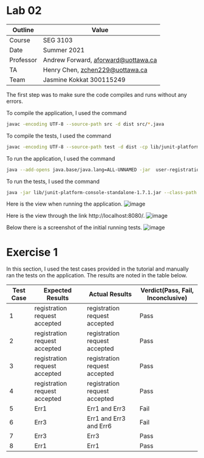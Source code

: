 # Lab 02

| Outline | Value |
| --- | --- |
| Course | SEG 3103 |
| Date | Summer 2021 |
| Professor | Andrew Forward, aforward@uottawa.ca |
| TA | Henry Chen, zchen229@uottawa.ca |
| Team |Jasmine Kokkat 300115249<br>|


The first step was to make sure the code compiles and runs without any errors.

To compile the application, I used the command
```bash
javac -encoding UTF-8 --source-path src -d dist src/*.java
```
To compile the tests, I used the command
```bash
javac -encoding UTF-8 --source-path test -d dist -cp lib/junit-platform-console-standalone-1.7.1.jar test/*.java src/*.java
``` 

To run the application, I used the command
```bash
java --add-opens java.base/java.lang=ALL-UNNAMED -jar  user-registration-app-0.1.0.jar
```
To run the tests, I used the command
```bash
java -jar lib/junit-platform-console-standalone-1.7.1.jar --class-path dist --scan-class-path
```


Here is the view when running the application.
![image](https://user-images.githubusercontent.com/55165117/119868541-2871b800-beed-11eb-9acd-892fc2301910.png)

Here is the view through the link http://localhost:8080/.
![image](https://user-images.githubusercontent.com/55165117/119871175-3117bd80-bef0-11eb-837c-4f2be346dee3.png)

Below there is a screenshot of the initial running tests.
![image](https://user-images.githubusercontent.com/55165117/119871524-82c04800-bef0-11eb-8d37-8685e98266ec.png)

# Exercise 1

In this section, I used the test cases provided in the tutorial and manually ran the tests on the application. The results
are noted in the table below.

Test Case |  Expected Results             | Actual Results                   | Verdict(Pass, Fail, Inconclusive)
----------|-------------------------------|----------------------------------|----------------------------------
1         | registration request accepted | registration request accepted    | Pass
2         | registration request accepted | registration request accepted    | Pass
3         | registration request accepted | registration request accepted    | Pass
4         | registration request accepted | registration request accepted    | Pass
5         | Err1                          | Err1 and Err3                    | Fail
6         | Err3                          | Err1 and Err3  and Err6          | Fail
7         | Err3                          | Err3                             | Pass
8         | Err1                          | Err1                             | Pass
